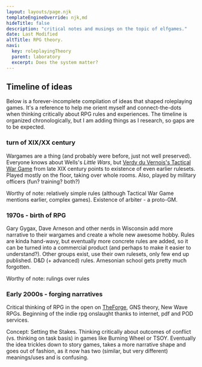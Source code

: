 ```yaml
---
layout: layouts/page.njk
templateEngineOverride: njk,md
hideTitle: false
description: "critical notes and musings on the topic of elfgames."
date: Last Modified
altTitle: RPG theory.
navi:
  key: roleplayingTheory
  parent: laboratory
  excerpt: Does the system matter?
---
```


## Timeline of ideas

Below is a forever-incomplete compilation of ideas that shaped roleplaying games. It's a reference to help me orient myself and connect-the-dots when thinking critically about RPG rules and experiences. The timeline is organized chronologically, but I am adding things as I research, so gaps are to be expected.

### turn of XIX/XX century 
Wargames are a thing (and probably were before, just not well preserved). Everyone knows about Wells's *Little Wars*, but  [Verdy du Vernois's Tactical War Game](https://www.google.com/books/edition/_/aoQDAAAAQAAJ?hl=en&gbpv=0) from late XIX century points to existence of even earlier rulesets. Played mostly on the floor, taking over whole rooms. Also, played by military officers (fun? training? both?)

Worthy of note: relatively simple rules (although Tactical War Game mentions earlier, complex games). Existence of arbiter - a proto-GM.

### 1970s - birth of RPG
Gary Gygax, Dave Arneson and other nerds in Wisconsin add more narrative to their wargames and create a whole new awesome hobby. Rules are kinda hand-wavy, but eventually more concrete rules are added, so it can be turned into a commercial product (and perhaps to make it easier to understand?). Other groups exist, use their own rulesets, only few end up published. D&D (+ advanced) rules. Arnesonian school gets pretty much forgotten.

Worthy of note: rulings over rules

### Early 2000s - forging narratives
Critical thinking of RPG in the open on [TheForge](http://www.indie-rpgs.com/forge/index.php), GNS theory, New Wave RPGs. Beginning of the indie rpg onslaught thanks to internet, pdf and POD services.

Concept: Setting the Stakes. Thinking critically about outcomes of conflict (vs. thinking on task basis) in games like Burning Wheel or TSOY. Eventually the idea trickles down to story games, takes a more narrative shape and goes out of fashion, as it now has two (similar, but very different) meanings/uses and is confusing.

